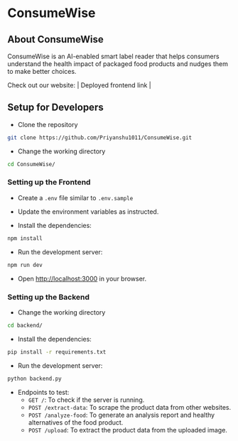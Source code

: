# ConsumeWise

## About ConsumeWise

ConsumeWise is an AI-enabled smart label reader that helps consumers understand the health impact of packaged food products and nudges them to make better choices.

Check out our website: | Deployed frontend link |

## Setup for Developers

- Clone the repository
```bash
git clone https://github.com/Priyanshu1011/ConsumeWise.git
```

- Change the working directory
```bash
cd ConsumeWise/
```

### Setting up the Frontend
- Create a `.env` file similar to `.env.sample`

- Update the environment variables as instructed.

- Install the dependencies: 
```bash
npm install
```

- Run the development server: 
```bash
npm run dev
```

- Open [http://localhost:3000](http://localhost:3000) in your browser.

### Setting up the Backend
- Change the working directory
```bash
cd backend/
```

- Install the dependencies: 
```bash
pip install -r requirements.txt
```

- Run the development server: 
```bash
python backend.py
```

- Endpoints to test:
    - `GET /`: To check if the server is running.
    - `POST /extract-data`: To scrape the product data from other websites.
    - `POST /analyze-food`: To generate an analysis report and healthy alternatives of the food product.
    - `POST /upload`: To extract the product data from the uploaded image.